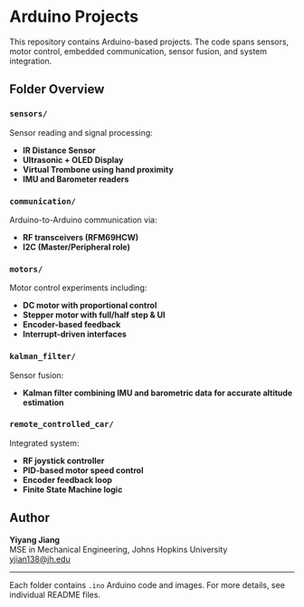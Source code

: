 # Arduino Projects

This repository contains Arduino-based projects. The code spans sensors, motor control, embedded communication, sensor fusion, and system integration.

## Folder Overview

### `sensors/`
Sensor reading and signal processing:
- **IR Distance Sensor**
- **Ultrasonic + OLED Display**
- **Virtual Trombone using hand proximity**
- **IMU and Barometer readers**

### `communication/`
Arduino-to-Arduino communication via:
- **RF transceivers (RFM69HCW)**
- **I2C (Master/Peripheral role)**

### `motors/`
Motor control experiments including:
- **DC motor with proportional control**
- **Stepper motor with full/half step & UI**
- **Encoder-based feedback**
- **Interrupt-driven interfaces**

### `kalman_filter/`
Sensor fusion:
- **Kalman filter combining IMU and barometric data for accurate altitude estimation**

### `remote_controlled_car/`
Integrated system:
- **RF joystick controller**
- **PID-based motor speed control**
- **Encoder feedback loop**
- **Finite State Machine logic**

## Author

**Yiyang Jiang**  
MSE in Mechanical Engineering, Johns Hopkins University  
[yjian138@jh.edu](mailto:yjian138@jh.edu)

---

Each folder contains `.ino` Arduino code and images. For more details, see individual README files.
